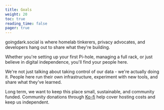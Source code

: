 ```yaml
---
title: Goals
weight: 20
toc: true
reading_time: false
pager: true
---
```


goingdark.social is where homelab tinkerers, privacy advocates, and developers hang out to share what they're building.

Whether you're setting up your first Pi-hole, managing a full rack, or just believe in digital independence, you'll find your people here.

We're not just talking about taking control of our data - we're actually doing it. People here run their own infrastructure, experiment with new tools, and share what they've learned.

Long term, we want to keep this place small, sustainable, and community funded. Community donations through [Ko-fi](https://ko-fi.com/goingdark) help cover hosting costs and keep us independent.

